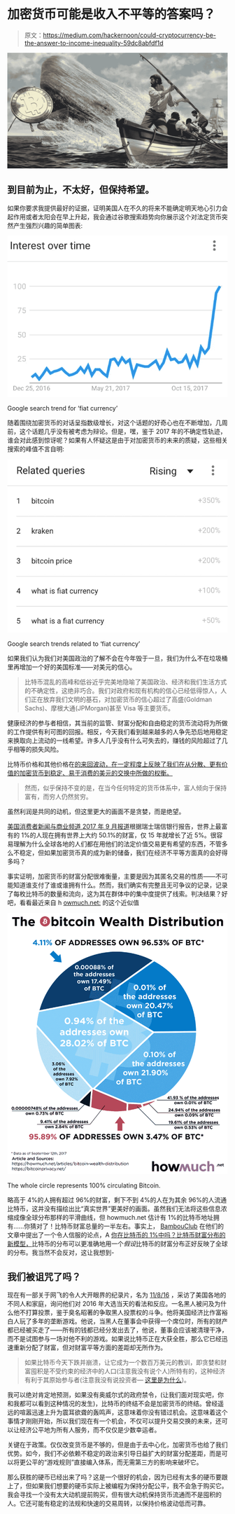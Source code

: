 # 加密货币可能是收入不平等的答案吗？

> 原文：<https://medium.com/hackernoon/could-cryptocurrency-be-the-answer-to-income-inequality-59dc8abfdf1d>

![](img/ec1142b4f37e7d115772f14157388517.png)

## 到目前为止，不太好，但保持希望。

如果你要求我提供最好的证据，证明美国人在不久的将来不能确定明天地心引力会起作用或者太阳会在早上升起，我会通过谷歌搜索趋势向你展示这个对法定货币突然产生强烈兴趣的简单图表:

![](img/432cd08536a09547eac442a460f5ecdc.png)

Google search trend for ‘fiat currency’

随着围绕加密货币的对话呈指数级增长，对这个话题的好奇心也在不断增加，几周前，这个话题几乎没有被考虑为辩论。但是，嘿，鉴于 2017 年的不确定性轨迹，谁会对此感到惊讶呢？如果有人怀疑这是由于对加密货币的未来的质疑，这些相关搜索的峰值不言自明:

![](img/55a7c9567bcb9ebb90d2ab81b4267bd9.png)

Google search trends related to ‘fiat currency’

如果我们认为我们对美国政治的了解不会在今年毁于一旦，我们为什么不在垃圾桶里再增加一个好的美国标准——对美元的信心。

> 比特币混乱的高峰和低谷近乎完美地隐喻了美国政治、经济和我们生活方式的不确定性，这绝非巧合。我们对政府和现有机构的信心已经低得惊人，人们正在放弃我们文明的基石，对加密货币的信心超过了高盛(Goldman Sachs)、摩根大通(JPMorgan)甚至 Visa 等主要货币。

健康经济的参与者相信，其当前的监管、财富分配和自由稳定的货币流动将为所做的工作提供有利可图的回报。相反，今天我们看到越来越多的人争先恐后地用稳定来换取向上流动的一线希望。许多人几乎没有什么可失去的，赚钱的风险超过了几乎相等的损失风险。

比特币价格和其他价格在[的来回波动，在一定程度上反映了我们在从分散、更有价值的加密货币到稳定、易于消费的美元的交换中所做的权衡。](https://hackernoon.com/tagged/bitcoin)

> 然而，似乎保持不变的是，在当今任何特定的货币体系中，富人倾向于保持富有，而穷人仍然贫穷。

虽然利润是共同的动机，但这里更大的画面不是贪婪，而是绝望。

[美国消费者新闻与商业频道 2017 年 9 月报道](https://www.cnbc.com/2017/11/14/richest-1-percent-now-own-half-the-worlds-wealth.html)根据瑞士瑞信银行报告，世界上最富有的 1%的人现在拥有世界上大约 50.1%的财富，仅 15 年就增长了近 5%。很容易理解为什么全球各地的人们都在用他们的法定价值交易更有希望的东西，不管多么不稳定，但如果加密货币真的成为新的储备，我们在经济不平等方面真的会好得多吗？

事实证明，加密货币的财富分配很难衡量，主要是因为其匿名交易的性质——不可能知道谁支付了谁或谁拥有什么。然而，我们确实有完整且无可争议的记录，记录了每枚比特币的数量和流向，这为其在群体中的集中度提供了线索。判决结果？好吧，看看最近来自 h [owmuch.net:](https://howmuch.net/articles/bitcoin-wealth-distribution) 的这个近似值

![](img/3bb2c15d924ac217704249d677407a08.png)

The whole circle represents 100% circulating Bitcoin.

略高于 4%的人拥有超过 96%的财富，剩下不到 4%的人在为其余 96%的人流通比特币，这并没有描绘出比“真实世界”更美好的画面。虽然我们无法将这些信息浓缩成像全球分布那样的平滑曲线，但 howmuch.net 估计有 1%的比特币地址拥有……你猜对了！比特币财富总量的一半左右。事实上， [BambouClub](https://medium.com/u/a0dbc38e63ae?source=post_page-----59dc8abfdf1d--------------------------------) 在他们的文章中提出了一个令人信服的论点，A [你在比特币的 1%中吗？比特币财富分布的新模型，](/@BambouClub/are-you-in-the-bitcoin-1-a-new-model-of-the-distribution-of-bitcoin-wealth-6adb0d4a6a95)比特币的分布可以更准确地用一个*假设*比特币的财富分布正好反映了全球的分布。我当然不会反对，这让我想到-

## 我们被诅咒了吗？

现在有一部关于网飞的令人大开眼界的纪录片，名为 [11/8/16](https://www.netflix.com/title/80214590) ，采访了美国各地的不同人和家庭，询问他们对 2016 年大选当天的看法和反应。一名黑人被问及为什么他不打算投票，鉴于臭名昭著的争取黑人投票权的斗争。他将美国经济比作富裕白人玩了多年的垄断游戏。他说，当黑人在董事会中获得一个席位时，所有的财产都已经被买走了——所有的钱都已经分发出去了，他说，董事会应该被清理干净，而不是试图参与一场对他不利的游戏。如果说比特币正在大获全胜，那么它已经迅速重新分配了财富，但对财富平等方面的差距却无所作为。

> 如果比特币今天下跌并崩溃，让它成为一个数百万美元的教训，即贪婪和财富囤积是不受约束的经济中的人口(注意我没有说个人)所特有的，这种经济有利于其原始参与者(注意我没有说投资者— [这里是为什么](https://hackernoon.com/stop-treating-bitcoin-like-stock-86f39f094091))。

我可以绝对肯定地预测，如果没有奥威尔式的政府禁令，(让我们面对现实吧，你和我都可以看到这种情况的发生)，比特币的终结不会是加密货币的终结。曾经遥远的喧嚣迅速上升为震耳欲聋的轰鸣声，这意味着你没有错过机会。这意味着这个事情才刚刚开始，所以我们现在有一个机会，不仅可以提升交易交换的未来，还可以让经济公平地为所有人服务，而不仅仅是少数幸运者。

关键在于政策。仅仅改变货币是不够的，但是由于去中心化，加密货币也给了我们优势。如今，我们不必依赖不稳定的政治来引导日益扩大的财富分配差距，而是可以将更公平的“游戏规则”直接编入体系，而无需第三方的影响来破坏它。

那么获胜的硬币已经出来了吗？这是一个很好的机会，因为已经有太多的硬币要跟上了，但如果我们想要的硬币实际上被编程为保持分配公平，我不会急于购买它。我会寻找一个没有太大动机提前购买，但有很大动机保持货币流通而不是囤积的人。它还可能有稳定的法规和快速的交易周转，以保持价格波动低而可靠。